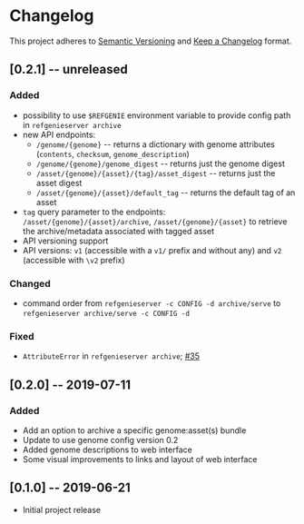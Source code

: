 # Changelog

This project adheres to [Semantic Versioning](https://semver.org/spec/v2.0.0.html) and [Keep a Changelog](https://keepachangelog.com/en/1.0.0/) format. 

## [0.2.1] -- unreleased

### Added
- possibility to use `$REFGENIE` environment variable to provide config path in `refgenieserver archive`
- new API endpoints:
    - `/genome/{genome}` -- returns a dictionary with genome attributes (`contents`, `checksum`, `genome_description`)
    - `/genome/{genome}/genome_digest` -- returns just the genome digest
    - `/asset/{genome}/{asset}/{tag}/asset_digest` -- returns just the asset digest
    - `/asset/{genome}/{asset}/default_tag` -- returns the default tag of an asset
- `tag` query parameter to the endpoints: `/asset/{genome}/{asset}/archive`, `/asset/{genome}/{asset}` to retrieve the archive/metadata associated with tagged asset
- API versioning support
- API versions: `v1` (accessible with a `v1/` prefix and without any) and `v2` (accessible with `\v2` prefix)
    
### Changed
- command order from `refgenieserver -c CONFIG -d archive/serve` to `refgenieserver archive/serve -c CONFIG -d`

### Fixed
- `AttributeError` in `refgenieserver archive`; [#35](https://github.com/databio/refgenieserver/issues/35) 
## [0.2.0] -- 2019-07-11

### Added
- Add an option to archive a specific genome:asset(s) bundle
- Update to use genome config version 0.2
- Added genome descriptions to web interface
- Some visual improvements to links and layout of web interface

## [0.1.0] -- 2019-06-21
- Initial project release
